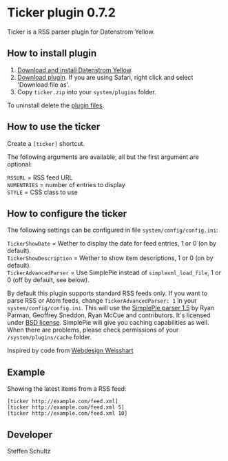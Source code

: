Ticker plugin 0.7.2
===================
Ticker is a RSS parser plugin for Datenstrom Yellow.

## How to install plugin

1. [Download and install Datenstrom Yellow](https://github.com/datenstrom/yellow/).
2. [Download plugin](https://github.com/schulle4u/yellow-plugins-schulle4u/raw/master/zip/ticker.zip). If you are using Safari, right click and select 'Download file as'.
3. Copy `ticker.zip` into your `system/plugins` folder.

To uninstall delete the [plugin files](update.ini).

## How to use the ticker

Create a `[ticker]` shortcut.
 
The following arguments are available, all but the first argument are optional:

`RSSURL` = RSS feed URL  
`NUMENTRIES` = number of entries to display  
`STYLE` = CSS class to use  

## How to configure the ticker

The following settings can be configured in file `system/config/config.ini`: 

`TickerShowDate` = Wether to display the date for feed entries, 1 or 0 (on by default).  
`TickerShowDescription` = Wether to show item descriptions, 1 or 0 (on by default).  
`TickerAdvancedParser` = Use SimplePie instead of `simplexml_load_file`, 1 or 0 (off by default, see below).  

By default this plugin supports standard RSS feeds only. If you want to parse RSS or Atom feeds, change `TickerAdvancedParser: 1` in your `system/config/config.ini`. This will use the [SimplePie parser 1.5](http://simplepie.org/) by Ryan Parman, Geoffrey Sneddon, Ryan McCue and contributors. It's licensed under [BSD license](http://www.opensource.org/licenses/BSD-3-Clause). SimplePie will give you caching capabilities as well. When there are problems, please check permissions of your `/system/plugins/cache` folder. 

Inspired by code from [Webdesign Weisshart](https://webdesign.weisshart.de/rss2html.php)

## Example

Showing the latest items from a RSS feed:

    [ticker http://example.com/feed.xml]
    [ticker http://example.com/feed.xml 5]
    [ticker http://example.com/feed.xml 10]

## Developer

Steffen Schultz
